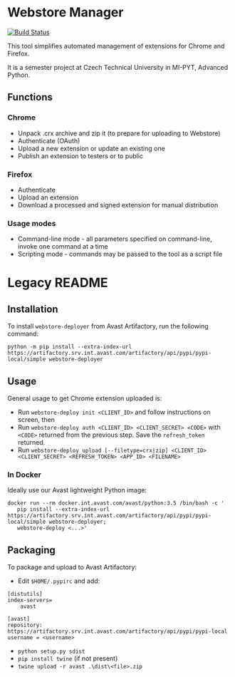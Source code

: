 # Webstore Manager

[![Build Status](https://travis-ci.org/melkamar/webstore-manager.svg?branch=master)](https://travis-ci.org/melkamar/webstore-manager)

This tool simplifies automated management of extensions for Chrome and Firefox. 

It is a semester project at Czech Technical University in MI-PYT, Advanced Python.

## Functions
### Chrome
* Unpack .crx archive and zip it (to prepare for uploading to Webstore)
* Authenticate (OAuth)
* Upload a new extension or update an existing one
* Publish an extension to testers or to public

### Firefox
* Authenticate
* Upload an extension
* Download a processed and signed extension for manual distribution

### Usage modes
* Command-line mode - all parameters specified on command-line, invoke one command at a time
* Scripting mode - commands may be passed to the tool as a script file



# Legacy README

## Installation
To install `webstore-deployer` from Avast Artifactory, run the following command:

```python -m pip install --extra-index-url https://artifactory.srv.int.avast.com/artifactory/api/pypi/pypi-local/simple webstore-deployer```

## Usage
General usage to get Chrome extension uploaded is:
* Run ```webstore-deploy init <CLIENT_ID>``` and follow instructions on screen, then
* Run ```webstore-deploy auth <CLIENT_ID> <CLIENT_SECRET> <CODE>``` with `<CODE>` returned from the previous step. Save the `refresh_token` returned.
* Run ```webstore-deploy upload [--filetype=crx|zip] <CLIENT_ID> <CLIENT_SECRET> <REFRESH_TOKEN> <APP_ID> <FILENAME>```

### In Docker
Ideally use our Avast lightweight Python image:
```
docker run --rm docker.int.avast.com/avast/python:3.5 /bin/bash -c '
   pip install --extra-index-url https://artifactory.srv.int.avast.com/artifactory/api/pypi/pypi-local/simple webstore-deployer;
   webstore-deploy <...>'
```

## Packaging
To package and upload to Avast Artifactory:
* Edit `$HOME/.pypirc` and add:

```
[distutils]
index-servers=
    avast

[avast]
repository: https://artifactory.srv.int.avast.com/artifactory/api/pypi/pypi-local
username = <username>
```
* `python setup.py sdist`
* `pip install twine` (if not present)
* `twine upload -r avast .\dist\<file>.zip`
